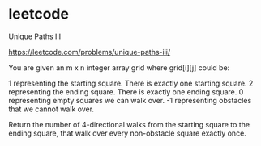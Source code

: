 # leetcode
Unique Paths III

https://leetcode.com/problems/unique-paths-iii/

You are given an m x n integer array grid where grid[i][j] could be:

1 representing the starting square. There is exactly one starting square.
2 representing the ending square. There is exactly one ending square.
0 representing empty squares we can walk over.
-1 representing obstacles that we cannot walk over.

Return the number of 4-directional walks from the starting square to the ending square, 
that walk over every non-obstacle square exactly once.
